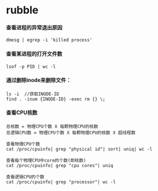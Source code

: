 # rubble


#### 查看进程的异常退出原因
```
dmesg | egrep -i 'killed process'
```

#### 查看某进程的打开文件数
```
lsof -p PID | wc -l
```

#### 通过删除inode来删除文件：
```
ls -i  //获取INODE-ID
find . -inum {INODE-ID} -exec rm {} \;
```

#### 查看CPU核数
```
总核数 = 物理CPU个数 X 每颗物理CPU的核数
总逻辑CPU数 = 物理CPU个数 X 每颗物理CPU的核数 X 超线程数

查看物理CPU个数
cat /proc/cpuinfo| grep "physical id"| sort| uniq| wc -l

查看每个物理CPU中core的个数(即核数)
cat /proc/cpuinfo| grep "cpu cores"| uniq

查看逻辑CPU的个数
cat /proc/cpuinfo| grep "processor"| wc -l
```

